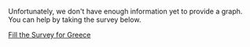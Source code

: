 


Unfortunately, we don't have enough information yet to provide a graph. You can help by taking the survey below.

[Fill the Survey for Greece](https://tinyurl.com/coronasurveysgreece)



